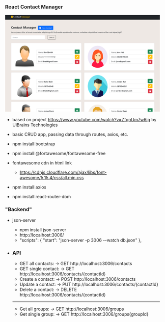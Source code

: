 ### React Contact Manager

![screenshot](https://raw.githubusercontent.com/kawgh1/react-contact-manager/main/contact-manager.png)

-   based on project https://www.youtube.com/watch?v=ZfqnUm7w6ig by UiBrains Technologies

-   basic CRUD app, passing data through routes, axios, etc.
-   npm install bootstrap
-   npm install @fortawesome/fontawesome-free
-   fontawesome cdn in html link
    -   https://cdnjs.cloudflare.com/ajax/libs/font-awesome/5.15.4/css/all.min.css
-   npm install axios
-   npm install react-router-dom

### "Backend"

-   json-server

    -   npm install json-server
    -   http://localhost:3006/
    -   "scripts": {
        "start": "json-server -p 3006 --watch db.json"
        },

-   ### API
    -   GET all contacts: -> GET http://localhost:3006/contacts
    -   GET single contact: -> GET http://localhost:3006/contacts/{contactId}
    -   Create a contact: -> POST http://localhost:3006/contacts
    -   Update a contact: -> PUT http://localhost:3006/contacts/{contactId}
    -   Delete a contact: -> DELETE http://localhost:3006/contacts/{contactId}
    ***
    -   Get all groups: -> GET http://localhost:3006/groups
    -   Get single group: -> GET http://localhost:3006/groups{groupId}
